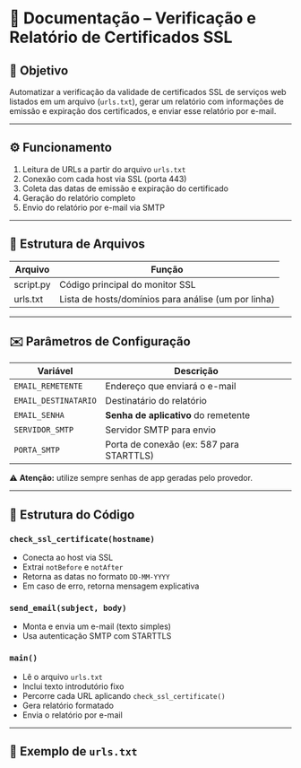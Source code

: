 
# 📄 **Documentação – Verificação e Relatório de Certificados SSL**

## 📌 Objetivo

Automatizar a verificação da validade de certificados SSL de serviços web listados em um arquivo (`urls.txt`), gerar um relatório com informações de emissão e expiração dos certificados, e enviar esse relatório por e-mail.

---

## ⚙️ Funcionamento

1. Leitura de URLs a partir do arquivo `urls.txt`
2. Conexão com cada host via SSL (porta 443)
3. Coleta das datas de emissão e expiração do certificado
4. Geração do relatório completo
5. Envio do relatório por e-mail via SMTP

---

## 📁 Estrutura de Arquivos

| Arquivo     | Função                                                         |
|------------|----------------------------------------------------------------|
| script.py   | Código principal do monitor SSL                                |
| urls.txt   | Lista de hosts/domínios para análise (um por linha)             |

---

## ✉️ Parâmetros de Configuração

| Variável              | Descrição                                     |
|-----------------------|-----------------------------------------------|
| `EMAIL_REMETENTE`     | Endereço que enviará o e-mail                  |
| `EMAIL_DESTINATARIO`  | Destinatário do relatório                      |
| `EMAIL_SENHA`         | **Senha de aplicativo** do remetente           |
| `SERVIDOR_SMTP`       | Servidor SMTP para envio                       |
| `PORTA_SMTP`          | Porta de conexão (ex: 587 para STARTTLS)       |

⚠️ **Atenção:** utilize sempre senhas de app geradas pelo provedor.

---

## 🧩 Estrutura do Código

### `check_ssl_certificate(hostname)`
- Conecta ao host via SSL
- Extrai `notBefore` e `notAfter`
- Retorna as datas no formato `DD-MM-YYYY`
- Em caso de erro, retorna mensagem explicativa

### `send_email(subject, body)`
- Monta e envia um e-mail (texto simples)
- Usa autenticação SMTP com STARTTLS

### `main()`
- Lê o arquivo `urls.txt`
- Inclui texto introdutório fixo
- Percorre cada URL aplicando `check_ssl_certificate()`
- Gera relatório formatado
- Envia o relatório por e-mail

---

## 📝 Exemplo de `urls.txt`


